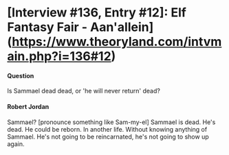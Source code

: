 # [Interview #136, Entry #12]: Elf Fantasy Fair - Aan'allein](https://www.theoryland.com/intvmain.php?i=136#12)

#### Question

Is Sammael dead dead, or 'he will never return' dead?

#### Robert Jordan

Sammael? [pronounce something like Sam-my-el] Sammael is dead. He's dead. He could be reborn. In another life. Without knowing anything of Sammael. He's not going to be reincarnated, he's not going to show up again.

